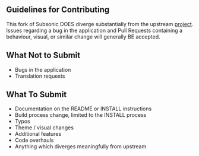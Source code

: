 Guidelines for Contributing
---------------------------

This fork of Subsonic DOES diverge substantially from the upstream [project](http://subsonic.org). Issues regarding a bug in the application and Pull Requests containing a behaviour, visual, or similar change will generally BE accepted.


What Not to Submit
------------------

  * Bugs in the application
  * Translation requests


What To Submit
--------------

  * Documentation on the README or INSTALL instructions
  * Build process change, limited to the INSTALL process
  * Typos
  * Theme / visual changes
  * Additional features
  * Code overhauls
  * Anything which diverges meaningfully from upstream
